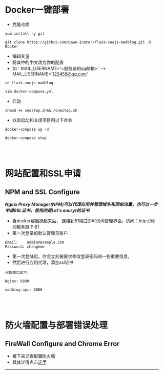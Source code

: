 <br>

# Docker一键部署

- 克隆仓库
```
yum install -y git

git clone https://github.com/Dawn-Inator/flask-vuejs-madblog.git -b Docker
```

- 编辑变量
- 将其中的中文改为你的配置
- 如：MAIL_USERNAME='<服务器的qq邮箱>' --> MAIL_USERNAME='123456@qq.com'
```
cd flask-vuejs-madblog

vim docker-compose.yml
```

- 启动
```
chmod +x onestep.sh&&./onestep.sh
```

- 以后启动和关闭项目用以下命令
```
docker-compose up -d

docker-compose stop
```

<br><br>

# 网站配置和SSL申请

## NPM and SSL Configure
***Nginx Proxy Manager(NPM)可以代理应用并管理域名和网站流量，也可以一步申请SSL证书，使用的是Let's encryt的证书*** 

- 当docker容器跑起来后， 连接到81端口即可访问管理界面。访问：http://你的服务器IP:81
- 第一次登录的默认管理员账户：
```
Email:    admin@example.com
Password: changeme
```

- 第一次登陆后，你会立刻被要求修改登录密码和一些重要信息。
- 然后进行应用代理，添加ssl证书
```
代理端口如下:

Nginx: 8080

madblog-api: 5000
```

<br><br>

# 防火墙配置与部署错误处理

## FireWall Configure and Chrome Error

- 接下来记得配置防火墙
- 具体详情点击[这里](firewall.md)

---
